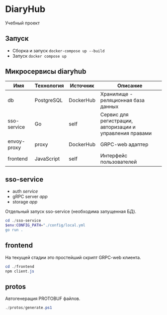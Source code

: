 # DiaryHub
Учебный проект

## Запуск
- Сборка и запуск `docker-compose up --build`
- Запуск `docker compose up`

## Микросервисы diaryhub
|     Имя     | Технология | Источник  | Описание |
| ----------- | ---------- | --------- | -------- |
| db          | PostgreSQL | DockerHub | Хранилище - реляционная база данных
| sso-service | Go         | self      | Сервис для регистрации, авторизации и управления правами
| envoy-proxy | proxy      | DockerHub | GRPC-web адаптер
| frontend    | JavaScript | self      | Интерфейс пользователей

## sso-service
- auth *service*
- gRPC server *app*
- storage *app*

Отдельный запуск sso-service (необходима запущенная БД).
```powershell
cd ./sso-service
$env:CONFIG_PATH="./config/local.yml
go run .
```

## frontend
На текущей стадии это простейший скрипт GRPC-web клиента.
```powershell
cd ./frontend
npm client.js
```

## protos
Автогенерация PROTOBUF файлов.
```powershell
./protos/generate.ps1
```